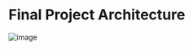 # Final Project Architecture

![image](https://user-images.githubusercontent.com/80457657/195441559-30ff6777-4ced-4401-b4c0-f6b8935ff034.png)

